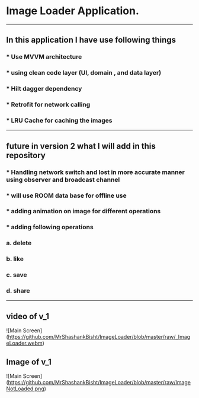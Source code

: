 # Image Loader Application.

----------------------------------------------

## In this application I have use following things 
### * Use MVVM architecture
### * using clean code layer (UI, domain , and data layer)
### * Hilt dagger dependency 
### * Retrofit for network calling
### * **LRU Cache for caching the images**
----------------------------

## future in version 2 what I will add in this repository 

### * Handling network switch and lost in more accurate manner using observer and broadcast channel
### * will use ROOM data base for offline use
### * adding animation on image for different operations 
### * adding following operations
###     a. delete
###     b. like 
###     c. save 
###     d. share

--------------------------------------------------------

## video of v_1
![Main Screen] (https://github.com/MrShashankBisht/ImageLoader/blob/master/raw/_ImageLoader.webm)

## Image of v_1
![Main Screen] (https://github.com/MrShashankBisht/ImageLoader/blob/master/raw/ImageNotLoaded.png)